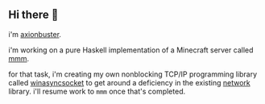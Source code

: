 ## Hi there 👋

<!--
**axionbuster/axionbuster** is a ✨ _special_ ✨ repository because its `README.md` (this file) appears on your GitHub profile.

Here are some ideas to get you started:

- 🔭 I’m currently working on ...
- 🌱 I’m currently learning ...
- 👯 I’m looking to collaborate on ...
- 🤔 I’m looking for help with ...
- 💬 Ask me about ...
- 📫 How to reach me: ...
- 😄 Pronouns: ...
- ⚡ Fun fact: ...
-->

i'm [axionbuster].

i'm working on a pure Haskell implementation of a Minecraft server called [mmm].

for that task, i'm creating my own nonblocking TCP\/IP programming library called [winasyncsocket] to get around a deficiency in the existing [network] library.
i'll resume work to `mmm` once that\'s completed.

[axionbuster]: https://x.com/axionbuster

[mmm]: https://github.com/axionbuster/mmm

[winasyncsocket]: https://github.com/axionbuster/winasyncsocket

[network]: https://github.com/haskell/network
